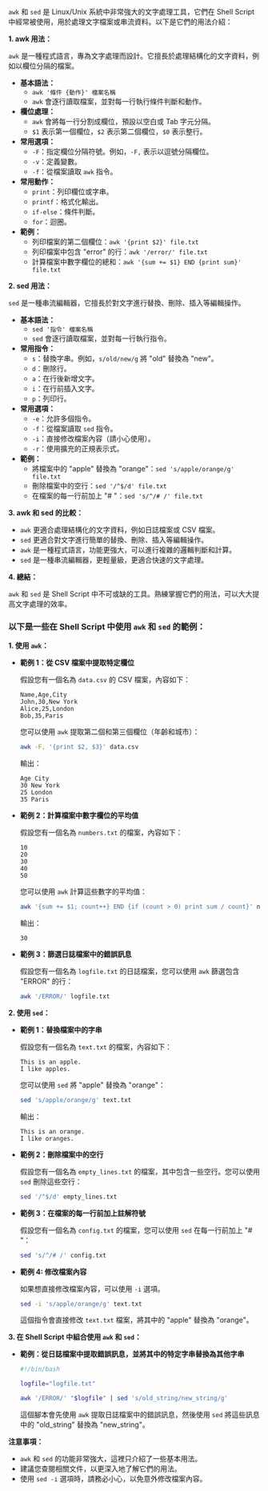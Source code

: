 `awk` 和 `sed` 是 Linux/Unix 系統中非常強大的文字處理工具，它們在 Shell Script 中經常被使用，用於處理文字檔案或串流資料。以下是它們的用法介紹：

**1. awk 用法：**

`awk` 是一種程式語言，專為文字處理而設計。它擅長於處理結構化的文字資料，例如以欄位分隔的檔案。

* **基本語法：**
    * `awk '條件 {動作}' 檔案名稱`
    * `awk` 會逐行讀取檔案，並對每一行執行條件判斷和動作。
* **欄位處理：**
    * `awk` 會將每一行分割成欄位，預設以空白或 Tab 字元分隔。
    * `$1` 表示第一個欄位，`$2` 表示第二個欄位，`$0` 表示整行。
* **常用選項：**
    * `-F`：指定欄位分隔符號。例如，`-F,` 表示以逗號分隔欄位。
    * `-v`：定義變數。
    * `-f`：從檔案讀取 `awk` 指令。
* **常用動作：**
    * `print`：列印欄位或字串。
    * `printf`：格式化輸出。
    * `if-else`：條件判斷。
    * `for`：迴圈。
* **範例：**
    * 列印檔案的第二個欄位：`awk '{print $2}' file.txt`
    * 列印檔案中包含 "error" 的行：`awk '/error/' file.txt`
    * 計算檔案中數字欄位的總和：`awk '{sum += $1} END {print sum}' file.txt`

**2. sed 用法：**

`sed` 是一種串流編輯器，它擅長於對文字進行替換、刪除、插入等編輯操作。

* **基本語法：**
    * `sed '指令' 檔案名稱`
    * `sed` 會逐行讀取檔案，並對每一行執行指令。
* **常用指令：**
    * `s`：替換字串。例如，`s/old/new/g` 將 "old" 替換為 "new"。
    * `d`：刪除行。
    * `a`：在行後新增文字。
    * `i`：在行前插入文字。
    * `p`：列印行。
* **常用選項：**
    * `-e`：允許多個指令。
    * `-f`：從檔案讀取 `sed` 指令。
    * `-i`：直接修改檔案內容（請小心使用）。
    * `-r`：使用擴充的正規表示式。
* **範例：**
    * 將檔案中的 "apple" 替換為 "orange"：`sed 's/apple/orange/g' file.txt`
    * 刪除檔案中的空行：`sed '/^$/d' file.txt`
    * 在檔案的每一行前加上 "# "：`sed 's/^/# /' file.txt`

**3. awk 和 sed 的比較：**

* `awk` 更適合處理結構化的文字資料，例如日誌檔案或 CSV 檔案。
* `sed` 更適合對文字進行簡單的替換、刪除、插入等編輯操作。
* `awk` 是一種程式語言，功能更強大，可以進行複雜的邏輯判斷和計算。
* `sed` 是一種串流編輯器，更輕量級，更適合快速的文字處理。

**4. 總結：**

`awk` 和 `sed` 是 Shell Script 中不可或缺的工具。熟練掌握它們的用法，可以大大提高文字處理的效率。

### 以下是一些在 Shell Script 中使用 `awk` 和 `sed` 的範例：

**1. 使用 `awk`：**

* **範例 1：從 CSV 檔案中提取特定欄位**

    假設您有一個名為 `data.csv` 的 CSV 檔案，內容如下：

    ```csv
    Name,Age,City
    John,30,New York
    Alice,25,London
    Bob,35,Paris
    ```

    您可以使用 `awk` 提取第二個和第三個欄位（年齡和城市）：

    ```bash
    awk -F, '{print $2, $3}' data.csv
    ```

    輸出：

    ```
    Age City
    30 New York
    25 London
    35 Paris
    ```

* **範例 2：計算檔案中數字欄位的平均值**

    假設您有一個名為 `numbers.txt` 的檔案，內容如下：

    ```
    10
    20
    30
    40
    50
    ```

    您可以使用 `awk` 計算這些數字的平均值：

    ```bash
    awk '{sum += $1; count++} END {if (count > 0) print sum / count}' numbers.txt
    ```

    輸出：

    ```
    30
    ```

* **範例 3：篩選日誌檔案中的錯誤訊息**

    假設您有一個名為 `logfile.txt` 的日誌檔案，您可以使用 `awk` 篩選包含 "ERROR" 的行：

    ```bash
    awk '/ERROR/' logfile.txt
    ```

**2. 使用 `sed`：**

* **範例 1：替換檔案中的字串**

    假設您有一個名為 `text.txt` 的檔案，內容如下：

    ```
    This is an apple.
    I like apples.
    ```

    您可以使用 `sed` 將 "apple" 替換為 "orange"：

    ```bash
    sed 's/apple/orange/g' text.txt
    ```

    輸出：

    ```
    This is an orange.
    I like oranges.
    ```

* **範例 2：刪除檔案中的空行**

    假設您有一個名為 `empty_lines.txt` 的檔案，其中包含一些空行。您可以使用 `sed` 刪除這些空行：

    ```bash
    sed '/^$/d' empty_lines.txt
    ```

* **範例 3：在檔案的每一行前加上註解符號**

    假設您有一個名為 `config.txt` 的檔案，您可以使用 `sed` 在每一行前加上 "# "：

    ```bash
    sed 's/^/# /' config.txt
    ```

* **範例 4: 修改檔案內容**

    如果想直接修改檔案內容，可以使用 `-i` 選項。

    ```bash
    sed -i 's/apple/orange/g' text.txt
    ```

    這個指令會直接修改 `text.txt` 檔案，將其中的 "apple" 替換為 "orange"。

**3. 在 Shell Script 中組合使用 `awk` 和 `sed`：**

* **範例：從日誌檔案中提取錯誤訊息，並將其中的特定字串替換為其他字串**

    ```bash
    #!/bin/bash

    logfile="logfile.txt"

    awk '/ERROR/' "$logfile" | sed 's/old_string/new_string/g'
    ```

    這個腳本會先使用 `awk` 提取日誌檔案中的錯誤訊息，然後使用 `sed` 將這些訊息中的 "old\_string" 替換為 "new\_string"。

**注意事項：**

* `awk` 和 `sed` 的功能非常強大，這裡只介紹了一些基本用法。
* 建議您查閱相關文件，以更深入地了解它們的用法。
* 使用 `sed -i` 選項時，請務必小心，以免意外修改檔案內容。
